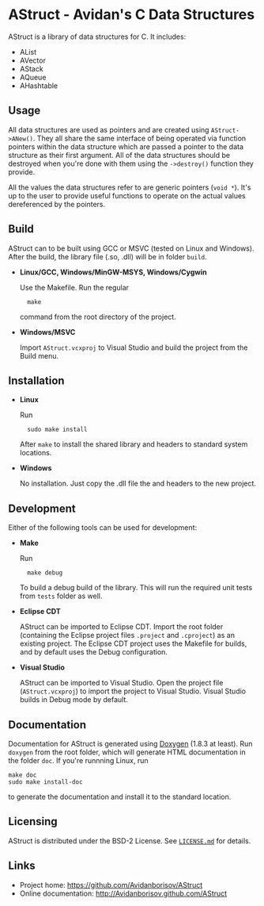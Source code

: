 AStruct - Avidan's C Data Structures
====================================

AStruct is a library of data structures for C. It includes:

* AList
* AVector
* AStack
* AQueue
* AHashtable

Usage
-----

All data structures are used as pointers and are created using `AStruct->ANew()`. They all share the same interface of being operated via function pointers within the data structure which are passed a pointer to the data structure as their first argument. All of the data structures should be destroyed when you're done with them using the `->destroy()` function they provide.

All the values the data structures refer to are generic pointers (`void *`). It's up to the user to provide useful functions to operate on the actual values dereferenced by the pointers.

Build
-----

AStruct can to be built using GCC or MSVC (tested on Linux and Windows). After the build, the library file (.so, .dll) will be in folder `build`.

* __Linux/GCC, Windows/MinGW-MSYS, Windows/Cygwin__

    Use the Makefile. Run the regular

        make
    
    command from the root directory of the project.
    
* __Windows/MSVC__

    Import `AStruct.vcxproj` to Visual Studio and build the project from the Build menu.

Installation
------------

* __Linux__

    Run

        sudo make install

    After `make` to install the shared library and headers to standard system locations.

* __Windows__

    No installation. Just copy the .dll file the and headers to the new project.


Development
-----------

Either of the following tools can be used for development:

* __Make__

    Run

        make debug

    To build a debug build of the library. This will run the required unit tests from `tests` folder as well.

* __Eclipse CDT__

    AStruct can be imported to Eclipse CDT. Import the root folder (containing the Eclipse project files `.project` and `.cproject`) as an existing project. The Eclipse CDT project uses the Makefile for builds, and by default uses the Debug configuration.

* __Visual Studio__

    AStruct can be imported to Visual Studio. Open the project file (`AStruct.vcxproj`) to import the project to Visual Studio. Visual Studio builds in Debug mode by default.

Documentation
-------------

Documentation for AStruct is generated using [Doxygen](http://www.stack.nl/~dimitri/doxygen/index.html) (1.8.3 at least). Run `doxygen` from the root folder, which will generate HTML documentation in the folder `doc`. If you're runnning Linux, run

    make doc
    sudo make install-doc

to generate the documentation and install it to the standard location.

Licensing
---------

AStruct is distributed under the BSD-2 License. See [<code>LICENSE.md</code>](LICENSE.md) for details.

Links
-----

* Project home: <https://github.com/Avidanborisov/AStruct>
* Online documentation: <http://Avidanborisov.github.com/AStruct>
